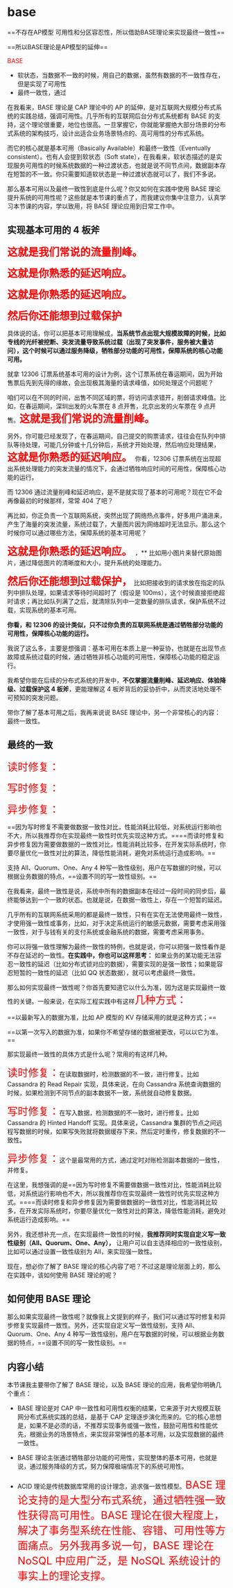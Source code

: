 # base

==不存在AP模型 可用性和分区容忍性，所以借助BASE理论来实现最终一致性==

==所以BASE理论是AP模型的延伸==



<font color =red>BASE</font>

- 软状态，当数据不一致的时候，用自己的数据，虽然有数据的不一致性存在，但是实现了可用性
- 最终一致性，通过





在我看来，BASE 理论是 CAP 理论中的 AP 的延伸，是对互联网大规模分布式系统的实践总结，强调可用性。几乎所有的互联网后台分布式系统都有 BASE 的支持，这个理论很重要，地位也很高。一旦掌握它，你就能掌握绝大部分场景的分布式系统的架构技巧，设计出适合业务场景特点的、高可用性的分布式系统。

而它的核心就是基本可用（Basically Available）和最终一致性（Eventually consistent）。也有人会提到软状态（Soft state），在我看来，软状态描述的是实现服务可用性的时候系统数据的一种过渡状态，也就是说不同节点间，数据副本存在短暂的不一致。你只需要知道软状态是一种过渡状态就可以了，我们不多说。

那么基本可用以及最终一致性到底是什么呢？你又如何在实践中使用 BASE 理论提升系统的可用性呢？这些就是本节课的重点了，而我建议你集中注意力，认真学习本节课的内容，学以致用，将 BASE 理论应用到日常工作中。

## 实现基本可用的 4 板斧

<font color=red size=5x>**这就是我们常说的流量削峰。**</font>

<font color=red size=5x>**这就是你熟悉的延迟响应。** </font>

<font color=red size=5x>**这就是你熟悉的延迟响应。** </font>

<font color=red size=5x>**然后你还能想到过载保护**</font>



具体说的话，你可以把基本可用理解成，**当系统节点出现大规模故障的时候，比如专线的光纤被挖断、突发流量导致系统过载（出现了突发事件，服务被大量访问），这个时候可以通过服务降级，牺牲部分功能的可用性，保障系统的核心功能可用。**

就拿 12306 订票系统基本可用的设计为例，这个订票系统在春运期间，因为开始售票后先到先得的缘故，会出现极其海量的请求峰值，如何处理这个问题呢？

咱们可以在不同的时间，出售不同区域的票，将访问请求错开，削弱请求峰值。比如，在春运期间，深圳出发的火车票在 8 点开售，北京出发的火车票在 9 点开售。<font color=red size=5x>**这就是我们常说的流量削峰。**</font>

另外，你可能已经发现了，在春运期间，自己提交的购票请求，往往会在队列中排队等待处理，可能几分钟或十几分钟后，系统才开始处理，然后响应处理结果，<font color=red size=5x>**这就是你熟悉的延迟响应。** </font>你看，12306 订票系统在出现超出系统处理能力的突发流量的情况下，会通过牺牲响应时间的可用性，保障核心功能的运行。

而 12306 通过流量削峰和延迟响应，是不是就实现了基本的可用呢？现在它不会再像最初的时候那样，常常 404 了吧？

再比如，你正负责一个互联网系统，突然出现了网络热点事件，好多用户涌进来，产生了海量的突发流量，系统过载了，大量图片因为网络超时无法显示。那么这个时候你可以通过哪些方法，保障系统的基本可用呢？

<font color=red size=5x>**这就是你熟悉的延迟响应。** </font>，**</font> 比如用小图片来替代原始图片，通过降低图片的清晰度和大小，提升系统的处理能力。

<font color=red size=5x>**然后你还能想到过载保护，**</font> 比如把接收到的请求放在指定的队列中排队处理，如果请求等待时间超时了（假设是 100ms），这个时候直接拒绝超时请求；再比如队列满了之后，就清除队列中一定数量的排队请求，保护系统不过载，实现系统的基本可用。

**你看，和 12306 的设计类似，只不过你负责的互联网系统是通过牺牲部分功能的可用性，保障核心功能的运行。**

我说了这么多，主要是想强调：基本可用在本质上是一种妥协，也就是在出现节点故障或系统过载的时候，通过牺牲非核心功能的可用性，保障核心功能的稳定运行。

我希望你能在后续的分布式系统的开发中，**不仅掌握流量削峰、延迟响应、体验降级、过载保护这 4 板斧**，更能理解这 4 板斧背后的妥协折中，从而灵活地处理不可预知的突发问题。

带你了解了基本可用之后，我再来说说 BASE 理论中，另一个非常核心的内容：最终一致性。

## 最终的一致

<font color=red size=5x>读时修复：</font>

<font color=red size=5x>写时修复：</font>

<font color=red size=5x>异步修复：</font>

==因为写时修复不需要做数据一致性对比，性能消耗比较低，对系统运行影响也不大，所以我推荐你在实现最终一致性时优先实现这种方式。====而读时修复和异步修复因为需要做数据的一致性对比，性能消耗比较多，在开发实际系统时，你要尽量优化一致性对比的算法，降低性能消耗，避免对系统运行造成影响。==



支持 All、Quorum、One、Any 4 种写一致性级别，用户在写数据的时候，可以根据业务数据的特点，==设置不同的写一致性级别。==



在我看来，最终一致性是说，系统中所有的数据副本在经过一段时间的同步后，最终能够达到一个一致的状态。也就是说，在数据一致性上，存在一个短暂的延迟。

几乎所有的互联网系统采用的都是最终一致性，只有在实在无法使用最终一致性，才使用强一致性或事务，比如，对于决定系统运行的敏感元数据，需要考虑采用强一致性，对于与钱有关的支付系统或金融系统的数据，需要考虑采用事务。

你可以将强一致性理解为最终一致性的特例，也就是说，你可以把强一致性看作是不存在延迟的一致性。**在实践中，你也可以这样思考：** 如果业务的某功能无法容忍一致性的延迟（比如分布式锁对应的数据），需要实现的是强一致性；如果能容忍短暂的一致性的延迟（比如 QQ 状态数据），就可以考虑最终一致性。

那么如何实现最终一致性呢？你首先要知道它以什么为准，因为这是实现最终一致性的关键。一般来说，在实际工程实践中有这样<font color=red size=5x>几种方式：</font>

==以最新写入的数据为准，比如 AP 模型的 KV 存储采用的就是这种方式；==

==以第一次写入的数据为准，如果你不希望存储的数据被更改，可以以它为准。==

那实现最终一致性的具体方式是什么呢？常用的有这样几种。

<font color=red size=5x>读时修复：</font>在读取数据时，检测数据的不一致，进行修复。比如 Cassandra 的 Read Repair 实现，具体来说，在向 Cassandra 系统查询数据的时候，如果检测到不同节点的副本数据不一致，系统就自动修复数据。

<font color=red size=5x>写时修复：</font>在写入数据，检测数据的不一致时，进行修复。比如 Cassandra 的 Hinted Handoff 实现。具体来说，Cassandra 集群的节点之间远程写数据的时候，如果写失败就将数据缓存下来，然后定时重传，修复数据的不一致性。

<font color=red size=5x>异步修复：</font>这个是最常用的方式，通过定时对账检测副本数据的一致性，并修复。

在这里，我想强调的是==因为写时修复不需要做数据一致性对比，性能消耗比较低，对系统运行影响也不大，所以我推荐你在实现最终一致性时优先实现这种方式。====而读时修复和异步修复因为需要做数据的一致性对比，性能消耗比较多，在开发实际系统时，你要尽量优化一致性对比的算法，降低性能消耗，避免对系统运行造成影响。==

另外，我还想补充一点，在实现最终一致性的时候，**我推荐同时实现自定义写一致性级别（All、Quorum、One、Any），** 让用户可以自主选择相应的一致性级别，比如可以通过设置一致性级别为 All，来实现强一致性。

现在，想必你了解了 BASE 理论的核心内容了吧？不过这是理论层面上的，那么在实践中，该如何使用 BASE 理论的呢？

## 如何使用 BASE 理论

那么如果实现最终一致性呢？就像我上文提到的样子，我们可以通过写时修复和异步修复实现最终一致性。另外，还实现自定义写一致性级别，支持 All、Quorum、One、Any 4 种写一致性级别，用户在写数据的时候，可以根据业务数据的特点，==设置不同的写一致性级别。==

## 内容小结

本节课我主要带你了解了 BASE 理论，以及 BASE 理论的应用，我希望你明确几个重点：

- BASE 理论是对 CAP 中一致性和可用性权衡的结果，它来源于对大规模互联网分布式系统实践的总结，是基于 CAP 定理逐步演化而来的。它的核心思想是，如果不是必须的话，不推荐实现事务或强一致性，鼓励可用性和性能优先，根据业务的场景特点，来实现非常弹性的基本可用，以及实现数据的最终一致性。

- BASE 理论主张通过牺牲部分功能的可用性，实现整体的基本可用，也就是说，通过服务降级的方式，努力保障极端情况下的系统可用性。

- ACID 理论是传统数据库常用的设计理念，追求强一致性模型。<font color=red size=5x>BASE 理论支持的是大型分布式系统，通过牺牲强一致性获得高可用性。BASE 理论在很大程度上，解决了事务型系统在性能、容错、可用性等方面痛点。另外我再多说一句，BASE 理论在 NoSQL 中应用广泛，是 NoSQL 系统设计的事实上的理论支撑。</font>






































